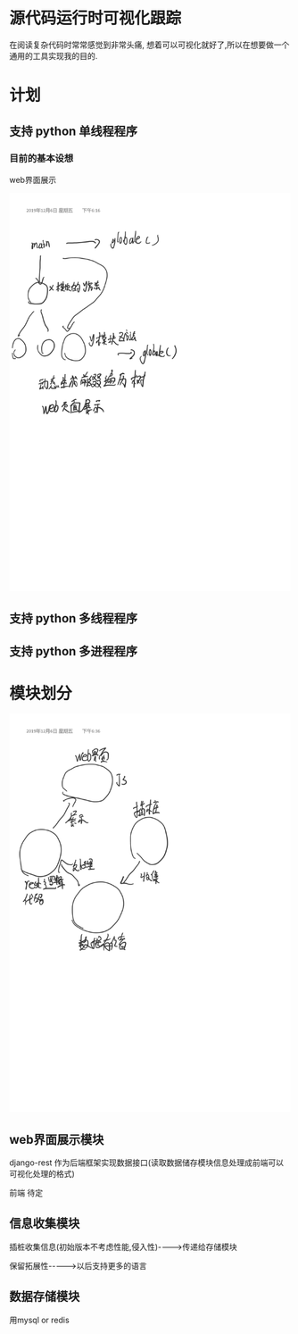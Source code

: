 
# 源代码运行时可视化跟踪

在阅读复杂代码时常常感觉到非常头痛, 想着可以可视化就好了,所以在想要做一个通用的工具实现我的目的.

# 计划

## 支持 python 单线程程序

### 目前的基本设想

web界面展示

![大概思路](./page0.png)


## 支持 python 多线程程序

## 支持 python 多进程程序

# 模块划分

![模块划分示意图](./page1.png)

## web界面展示模块

django-rest 作为后端框架实现数据接口(读取数据储存模块信息处理成前端可以可视化处理的格式)

前端 待定

## 信息收集模块

插桩收集信息(初始版本不考虑性能,侵入性)---->传递给存储模块

保留拓展性----->以后支持更多的语言

## 数据存储模块

用mysql or redis




